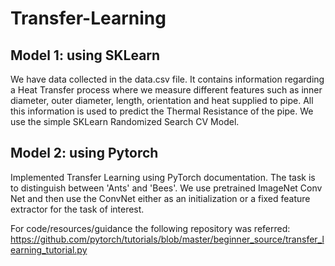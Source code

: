 # Transfer-Learning

## Model 1: using SKLearn

We have data collected in the data.csv file. It contains information regarding a Heat Transfer process where we measure different features such as inner diameter, outer diameter, length, orientation and heat supplied to pipe. All this information is used to predict the Thermal Resistance of the pipe. We use the simple SKLearn Randomized Search CV Model.

## Model 2: using Pytorch

Implemented Transfer Learning using PyTorch documentation. The task is to distinguish between 'Ants' and 'Bees'. We use pretrained ImageNet Conv Net and then use the ConvNet either as an initialization or a fixed feature extractor for the task of interest.

For code/resources/guidance the following repository was referred: https://github.com/pytorch/tutorials/blob/master/beginner_source/transfer_learning_tutorial.py
